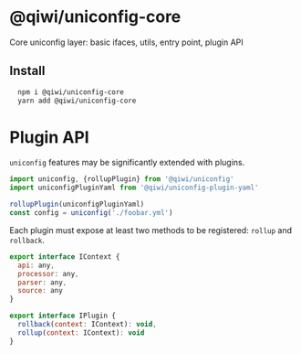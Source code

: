 # @qiwi/uniconfig-core

Core uniconfig layer: basic ifaces, utils, entry point, plugin API

## Install
```bash
  npm i @qiwi/uniconfig-core
  yarn add @qiwi/uniconfig-core
```

# Plugin API
`uniconfig` features may be significantly extended with plugins.
```javascript
import uniconfig, {rollupPlugin} from '@qiwi/uniconfig'
import uniconfigPluginYaml from '@qiwi/uniconfig-plugin-yaml'    

rollupPlugin(uniconfigPluginYaml)
const config = uniconfig('./foobar.yml')    
```

Each plugin must expose at least two methods to be registered: `rollup` and `rollback`.
```javascript
export interface IContext {
  api: any,
  processor: any,
  parser: any,
  source: any
}

export interface IPlugin {
  rollback(context: IContext): void,
  rollup(context: IContext): void
}
``` 
